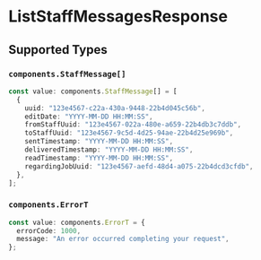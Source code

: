 # ListStaffMessagesResponse


## Supported Types

### `components.StaffMessage[]`

```typescript
const value: components.StaffMessage[] = [
  {
    uuid: "123e4567-c22a-430a-9448-22b4d045c56b",
    editDate: "YYYY-MM-DD HH:MM:SS",
    fromStaffUuid: "123e4567-022a-480e-a659-22b4db3c7ddb",
    toStaffUuid: "123e4567-9c5d-4d25-94ae-22b4d25e969b",
    sentTimestamp: "YYYY-MM-DD HH:MM:SS",
    deliveredTimestamp: "YYYY-MM-DD HH:MM:SS",
    readTimestamp: "YYYY-MM-DD HH:MM:SS",
    regardingJobUuid: "123e4567-aefd-48d4-a075-22b4dcd3cfdb",
  },
];
```

### `components.ErrorT`

```typescript
const value: components.ErrorT = {
  errorCode: 1000,
  message: "An error occurred completing your request",
};
```

